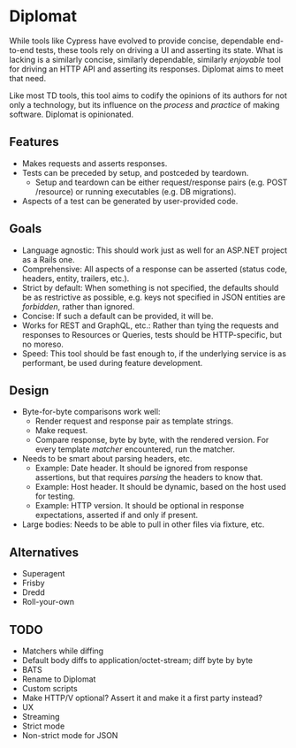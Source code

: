 # Diplomat

While tools like Cypress have evolved to provide concise, dependable end-to-end tests, these tools rely on driving a UI and asserting its state. What is lacking is a similarly concise, similarly dependable, similarly _enjoyable_ tool for driving an HTTP API and asserting its responses. Diplomat aims to meet that need.

Like most TD tools, this tool aims to codify the opinions of its authors for not only a technology, but its influence on the _process_ and _practice_ of making software. Diplomat is opinionated.

## Features

- Makes requests and asserts responses.
- Tests can be preceded by setup, and postceded by teardown.
  - Setup and teardown can be either request/response pairs (e.g. POST /resource) or running executables (e.g. DB migrations).
- Aspects of a test can be generated by user-provided code.

## Goals

- Language agnostic: This should work just as well for an ASP.NET project as a Rails one.
- Comprehensive: All aspects of a response can be asserted (status code, headers, entity, trailers, etc.).
- Strict by default: When something is not specified, the defaults should be as restrictive as possible, e.g. keys not specified in JSON entities are _forbidden_, rather than ignored.
- Concise: If such a default can be provided, it will be.
- Works for REST and GraphQL, etc.: Rather than tying the requests and responses to Resources or Queries, tests should be HTTP-specific, but no moreso.
- Speed: This tool should be fast enough to, if the underlying service is as performant, be used during feature development.

## Design

- Byte-for-byte comparisons work well:
  - Render request and response pair as template strings.
  - Make request.
  - Compare response, byte by byte, with the rendered version. For every template _matcher_ encountered, run the matcher.
- Needs to be smart about parsing headers, etc.
  - Example: Date header. It should be ignored from response assertions, but that requires _parsing_ the headers to know that.
  - Example: Host header. It should be dynamic, based on the host used for testing.
  - Example: HTTP version. It should be optional in response expectations, asserted if and only if present.
- Large bodies: Needs to be able to pull in other files via fixture, etc.

## Alternatives

- Superagent
- Frisby
- Dredd
- Roll-your-own

## TODO

- Matchers while diffing
- Default body diffs to application/octet-stream; diff byte by byte
- BATS
- Rename to Diplomat
- Custom scripts
- Make HTTP/V optional? Assert it and make it a first party instead?
- UX
- Streaming
- Strict mode
- Non-strict mode for JSON
